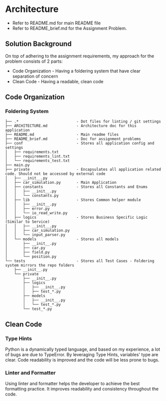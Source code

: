 # Architecture

- Refer to README.md for main README file
- Refer to README_brief.md for the Assignment Problem.

## Solution Background
On top of adhering to the assignment requirements, my approach for the problem consists of 2 parts:
- Code Organization     - Having a foldering system that have clear separation of concern
- Clean Code            - Having a readable, clean code


## Code Organization
### Foldering System
```
├── .*                          - Dot files for linting / git settings
├── ARCHITECTURE.md				- Architecture doc for this application
├── README.md					- Main readme files
├── README_brief.md				- Doc for assignment problems
├── conf						- Stores all application config and settings
│   ├── requirements.txt
│   ├── requirements_lint.txt
│   └── requirements_test.txt
├── main.py
├── private						- Encapsulates all application related code. Should not be accessed by external code
│   ├── __init__.py
│   ├── car_simulation.py		- Main Application
│   ├── constants				- Stores all Constants and Enums
│   │   ├── __init__.py
│   │   └── constants.py
│   ├── lib						- Stores Common helper module
│   │   ├── __init__.py
│   │   ├── error.py
│   │   └── io_read_write.py
│   ├── logics					- Stores Business Specific Logic (Similar to Service)
│   │   ├── __init__.py
│   │   ├── car_simulation.py
│   │   └── input_parser.py
│   └── models					- Stores all models
│       ├── __init__.py
│       ├── car.py
│       ├── field.py
│       └── position.py
└── tests						- Stores all Test Cases - Foldering system mirrors the repo folders
    ├── __init__.py
    └── private
        ├── __init__.py
        ├── logics
        │   ├── __init__.py
        │   ├── test_*.py
        ├── models
        │   ├── __init__.py
        │   └── test_*.py
        └── test_*.py
```

## Clean Code
### Type Hints
Python is a dynamically typed language, and based on my experience, a lot of bugs are due to TypeError.
By leveraging Type Hints, variables' type are clear. Code readability is improved and the code will be less prone to bugs.

### Linter and Formatter
Using linter and formatter helps the developer to achieve the best formatting practice.
It improves readability and consistency throughout the code.
